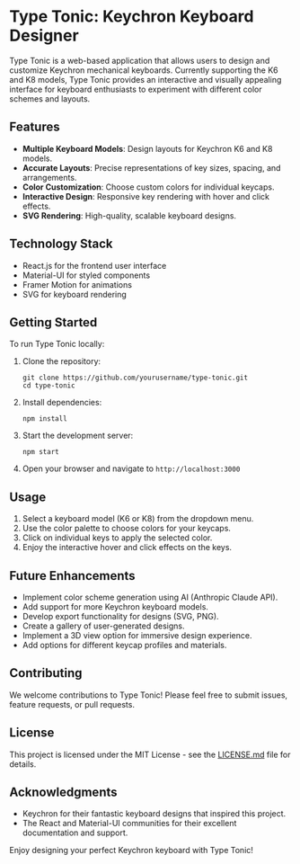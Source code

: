 # Type Tonic: Keychron Keyboard Designer

Type Tonic is a web-based application that allows users to design and customize Keychron mechanical keyboards. Currently supporting the K6 and K8 models, Type Tonic provides an interactive and visually appealing interface for keyboard enthusiasts to experiment with different color schemes and layouts.

## Features

- **Multiple Keyboard Models**: Design layouts for Keychron K6 and K8 models.
- **Accurate Layouts**: Precise representations of key sizes, spacing, and arrangements.
- **Color Customization**: Choose custom colors for individual keycaps.
- **Interactive Design**: Responsive key rendering with hover and click effects.
- **SVG Rendering**: High-quality, scalable keyboard designs.

## Technology Stack

- React.js for the frontend user interface
- Material-UI for styled components
- Framer Motion for animations
- SVG for keyboard rendering

## Getting Started

To run Type Tonic locally:

1. Clone the repository:
   ```
   git clone https://github.com/yourusername/type-tonic.git
   cd type-tonic
   ```

2. Install dependencies:
   ```
   npm install
   ```

3. Start the development server:
   ```
   npm start
   ```

4. Open your browser and navigate to `http://localhost:3000`

## Usage

1. Select a keyboard model (K6 or K8) from the dropdown menu.
2. Use the color palette to choose colors for your keycaps.
3. Click on individual keys to apply the selected color.
4. Enjoy the interactive hover and click effects on the keys.

## Future Enhancements

- Implement color scheme generation using AI (Anthropic Claude API).
- Add support for more Keychron keyboard models.
- Develop export functionality for designs (SVG, PNG).
- Create a gallery of user-generated designs.
- Implement a 3D view option for immersive design experience.
- Add options for different keycap profiles and materials.

## Contributing

We welcome contributions to Type Tonic! Please feel free to submit issues, feature requests, or pull requests.

## License

This project is licensed under the MIT License - see the [LICENSE.md](LICENSE.md) file for details.

## Acknowledgments

- Keychron for their fantastic keyboard designs that inspired this project.
- The React and Material-UI communities for their excellent documentation and support.

Enjoy designing your perfect Keychron keyboard with Type Tonic!
